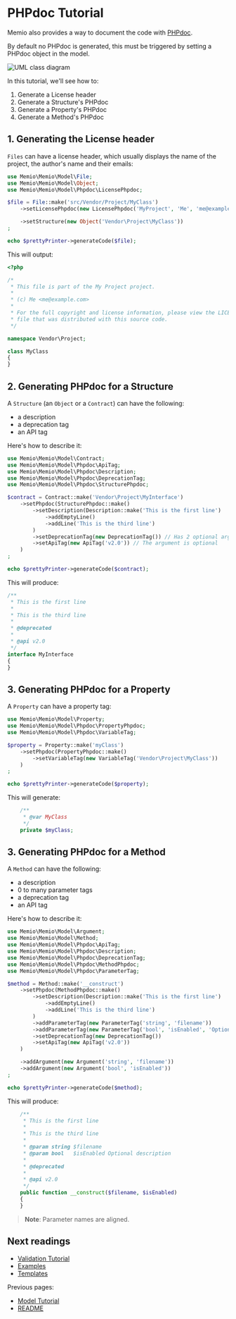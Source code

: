 # PHPdoc Tutorial

Memio also provides a way to document the code with [PHPdoc](http://www.phpdoc.org/).

By default no PHPdoc is generated, this must be triggered by setting a PHPdoc object in the model.

![UML class diagram](http://yuml.me/88fc72e9)

In this tutorial, we'll see how to:

1. Generate a License header
2. Generate a Structure's PHPdoc
3. Generate a Property's PHPdoc
4. Generate a Method's PHPdoc

## 1. Generating the License header

`Files` can have a license header, which usually displays the name of the project,
the author's name and their emails:

```php
use Memio\Memio\Model\File;
use Memio\Memio\Model\Object;
use Memio\Memio\Model\Phpdoc\LicensePhpdoc;

$file = File::make('src/Vendor/Project/MyClass')
    ->setLicensePhpdoc(new LicensePhpdoc('MyProject', 'Me', 'me@example.com'))

    ->setStructure(new Object('Vendor\Project\MyClass'))
;

echo $prettyPrinter->generateCode($file);
```

This will output:

```php
<?php

/*
 * This file is part of the My Project project.
 *
 * (c) Me <me@example.com>
 *
 * For the full copyright and license information, please view the LICENSE
 * file that was distributed with this source code.
 */

namespace Vendor\Project;

class MyClass
{
}
```

## 2. Generating PHPdoc for a Structure

A `Structure` (an `Object` or a `Contract`) can have the following:

* a description
* a deprecation tag
* an API tag

Here's how to describe it:

```php
use Memio\Memio\Model\Contract;
use Memio\Memio\Model\Phpdoc\ApiTag;
use Memio\Memio\Model\Phpdoc\Description;
use Memio\Memio\Model\Phpdoc\DeprecationTag;
use Memio\Memio\Model\Phpdoc\StructurePhpdoc;

$contract = Contract::make('Vendor\Project\MyInterface')
    ->setPhpdoc(StructurePhpdoc::make()
        ->setDescription(Description::make('This is the first line')
            ->addEmptyLine()
            ->addLine('This is the third line')
        )
        ->setDeprecationTag(new DeprecationTag()) // Has 2 optional arguments: version, and description
        ->setApiTag(new ApiTag('v2.0')) // The argument is optional
    )
;

echo $prettyPrinter->generateCode($contract);
```

This will produce:

```php
/**
 * This is the first line
 *
 * This is the third line
 *
 * @deprecated
 *
 * @api v2.0
 */
interface MyInterface
{
}
```

## 3. Generating PHPdoc for a Property

A `Property` can have a property tag:

```php
use Memio\Memio\Model\Property;
use Memio\Memio\Model\Phpdoc\PropertyPhpdoc;
use Memio\Memio\Model\Phpdoc\VariableTag;

$property = Property::make('myClass')
    ->setPhpdoc(PropertyPhpdoc::make()
        ->setVariableTag(new VariableTag('Vendor\Project\MyClass'))
    )
;

echo $prettyPrinter->generateCode($property);
```

This will generate:

```php
    /**
     * @var MyClass
     */
    private $myClass;
```

## 3. Generating PHPdoc for a Method

A `Method` can have the following:

* a description
* 0 to many parameter tags
* a deprecation tag
* an API tag

Here's how to describe it:

```php
use Memio\Memio\Model\Argument;
use Memio\Memio\Model\Method;
use Memio\Memio\Model\Phpdoc\ApiTag;
use Memio\Memio\Model\Phpdoc\Description;
use Memio\Memio\Model\Phpdoc\DeprecationTag;
use Memio\Memio\Model\Phpdoc\MethodPhpdoc;
use Memio\Memio\Model\Phpdoc\ParameterTag;

$method = Method::make('__construct')
    ->setPhpdoc(MethodPhpdoc::make()
        ->setDescription(Description::make('This is the first line')
            ->addEmptyLine()
            ->addLine('This is the third line')
        )
        ->addParameterTag(new ParameterTag('string', 'filename'))
        ->addParameterTag(new ParameterTag('bool', 'isEnabled', 'Optional description'))
        ->setDeprecationTag(new DeprecationTag())
        ->setApiTag(new ApiTag('v2.0'))
    )

    ->addArgument(new Argument('string', 'filename'))
    ->addArgument(new Argument('bool', 'isEnabled'))
;

echo $prettyPrinter->generateCode($method);
```

This will produce:

```php
    /**
     * This is the first line
     *
     * This is the third line
     *
     * @param string $filename
     * @param bool   $isEnabled Optional description
     *
     * @deprecated
     *
     * @api v2.0
     */
    public function __construct($filename, $isEnabled)
    {
    }
```

> **Note**: Parameter names are aligned.

## Next readings

* [Validation Tutorial](03-validation-tutorial.md)
* [Examples](04-examples.md)
* [Templates](05-templates.md)

Previous pages:

* [Model Tutorial](01-model-tutorial.md)
* [README](../README.md)
